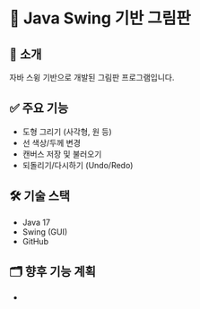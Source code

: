 # 🎨 Java Swing 기반 그림판

## 📌 소개
자바 스윙 기반으로 개발된 그림판 프로그램입니다.

## ✅ 주요 기능
- 도형 그리기 (사각형, 원 등)
- 선 색상/두께 변경
- 캔버스 저장 및 불러오기
- 되돌리기/다시하기 (Undo/Redo)

## 🛠 기술 스택
- Java 17
- Swing (GUI)
- GitHub

## 🗂 향후 기능 계획
-
